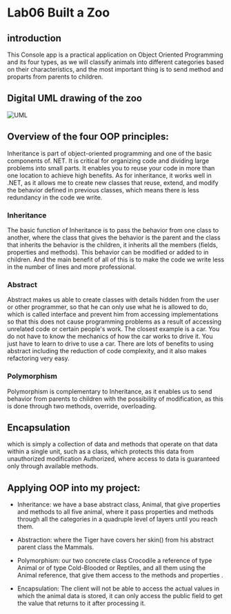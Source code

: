 # Lab06 Built a Zoo

## introduction 

This Console app is a practical application on Object Oriented Programming and its four types, as we will classify animals into different categories based on their characteristics, and the most important thing is to send method and proparts from parents to children.

## Digital UML drawing of the zoo

![UML](./UML.jpg)


## Overview of the four OOP principles:

Inheritance is part of object-oriented programming and one of the basic components of. NET. It is critical for organizing code and dividing large problems into small parts. It enables you to reuse your code in more than one location to achieve high benefits. As for inheritance, it works well in .NET, as it allows me to create new classes that reuse, extend, and modify the behavior defined in previous classes, which means there is less redundancy in the code we write.


### Inheritance

The basic function of Inheritance is to pass the behavior from one class to another, where the class that gives the behavior is the parent and the class that inherits the behavior is the children, it inherits all the members (fields, properties and methods). This behavior can be modified or added to in children. And the main benefit of all of this is to make the code we write less in the number of lines and more professional.

 ### Abstract

 Abstract makes us able to create classes with details hidden from the user or other programmer, so that he can only use what he is allowed to do, which is called interface and prevent him from accessing implementations so that this does not cause programming problems as a result of accessing unrelated code or certain people's work. The closest example is a car. You do not have to know the mechanics of how the car works to drive it. You just have to learn to drive to use a car. There are lots of benefits to using abstract including the reduction of code complexity, and it also makes refactoring very easy.

### Polymorphism

Polymorphism is complementary to Inheritance, as it enables us to send behavior from parents to children with the possibility of modification, as this is done through two methods, override, overloading. 


## Encapsulation

which is simply a collection of data and methods that operate on that data within a single unit, such as a class, which protects this data from unauthorized modification Authorized, where access to data is guaranteed only through available methods.

## Applying OOP into my project:

- Inheritance: we have a base abstract class, Animal, that give properties and methods to all five animal, where it pass properties and methods through all the categories in a quadruple level of layers until you reach them.

- Abstraction: where the Tiger have covers her skin() from his abstract parent class the Mammals.

- Polymorphism: our two concrete class Crocodile a reference of type Animal or of type Cold-Blooded or Reptiles, and all them using the Animal reference, that give them access to the methods and properties .

- Encapsulation: The client will not be able to access the actual values in which the animal data is stored, it can only access the public field to get the value that returns to it after processing it.







